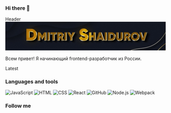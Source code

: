 ### Hi there 👋

<!--
**DmitriyShaidurov/DmitriyShaidurov** is a ✨ _special_ ✨ repository because its `README.md` (this file) appears on your GitHub profile.

Here are some ideas to get you started:

- 🔭 I’m currently working on ...
- 🌱 I’m currently learning ...
- 👯 I’m looking to collaborate on ...
- 🤔 I’m looking for help with ...
- 💬 Ask me about ...
- 📫 How to reach me: ...
- 😄 Pronouns: ...
- ⚡ Fun fact: ...
-->


Header 
[![Header](https://github.com/DmitriyShaidurov/DmitriyShaidurov/blob/main/assets/banner.jpg)](https://tlgg.ru/dimagraver)


Всем привет! Я начинающий frontend-разработчик из России.

Latest

### Languages and tools
![JavaScript](https://img.shields.io/badge/-JavaScript-cf9b0c?style=for-the-badge&logo=JavaScript&logoColor=161921)
![HTML](https://img.shields.io/badge/-HTML-cf9b0c?style=for-the-badge&logo=html&logoColor=161921)
![CSS](https://img.shields.io/badge/-CSS-cf9b0c?style=for-the-badge&logo=css)
![React](https://img.shields.io/badge/-React-cf9b0c?style=for-the-badge&logo=react&logoColor=teel)
![GitHub](https://img.shields.io/badge/-GitHub-cf9b0c?style=for-the-badge&logo=github&logoColor=161921)
![Node.js](https://img.shields.io/badge/-Node.js-cf9b0c?style=for-the-badge&logo=Node.js&logoColor=161921)
![Webpack](https://img.shields.io/badge/-Webpack-cf9b0c?style=for-the-badge&logo=webpack&logoColor=161921)


### Follow me